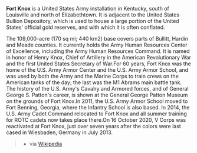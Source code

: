 
**Fort Knox** is a United States Army installation in Kentucky, south of Louisville and north of Elizabethtown. It is adjacent to the United States Bullion Depository, which is used to house a large portion of the United States' official gold reserves, and with which it is often conflated.  

The 109,000-acre (170 sq mi; 440 km2) base covers parts of Bullitt, Hardin and Meade counties. It currently holds the Army Human Resources Center of Excellence, including the Army Human Resources Command. It is named in honor of Henry Knox, Chief of Artillery in the American Revolutionary War and the first United States Secretary of War.For 60 years, Fort Knox was the home of the U.S. Army Armor Center and the U.S. Army Armor School, and was used by both the Army and the Marine Corps to train crews on the American tanks of the day; the last was the M1 Abrams main battle tank. The history of the U.S. Army's Cavalry and Armored forces, and of General George S. Patton's career, is shown at the General George Patton Museum on the grounds of Fort Knox.In 2011, the U.S. Army Armor School moved to Fort Benning, Georgia, where the Infantry School is also based. In 2014, the U.S. Army Cadet Command relocated to Fort Knox and all summer training for ROTC cadets now takes place there.On 16 October 2020, V Corps was reactivated at Fort Knox, just over seven years after the colors were last cased in Wiesbaden, Germany in July 2013. 
> - via [Wikipedia](https://en.wikipedia.org/wiki/Fort%20Knox)
